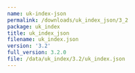 ```yaml
---
name: uk-index-json
permalink: /downloads/uk_index_json/3_2
package: uk_index
title: uk_index_json
filename: uk_index.json
version: '3.2'
full_version: 3.2.0
file: /data/uk_index/3.2/uk_index.json
---
```

